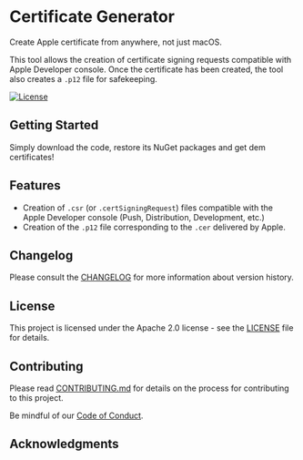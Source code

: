 # Certificate Generator

Create Apple certificate from anywhere, not just macOS.

This tool allows the creation of certificate signing requests compatible with Apple Developer console. Once the certificate has been created, the tool also creates a `.p12` file for safekeeping.

[![License](https://img.shields.io/badge/License-Apache%202.0-blue.svg)](LICENSE)

## Getting Started

Simply download the code, restore its NuGet packages and get dem certificates!

## Features

- Creation of `.csr` (or `.certSigningRequest`) files compatible with the Apple Developer console (Push, Distribution, Development, etc.)
- Creation of the `.p12` file corresponding to the `.cer` delivered by Apple.

## Changelog

Please consult the [CHANGELOG](CHANGELOG.md) for more information about version
history.

## License

This project is licensed under the Apache 2.0 license - see the
[LICENSE](LICENSE) file for details.

## Contributing

Please read [CONTRIBUTING.md](CONTRIBUTING.md) for details on the process for
contributing to this project.

Be mindful of our [Code of Conduct](CODE_OF_CONDUCT.md).

## Acknowledgments
